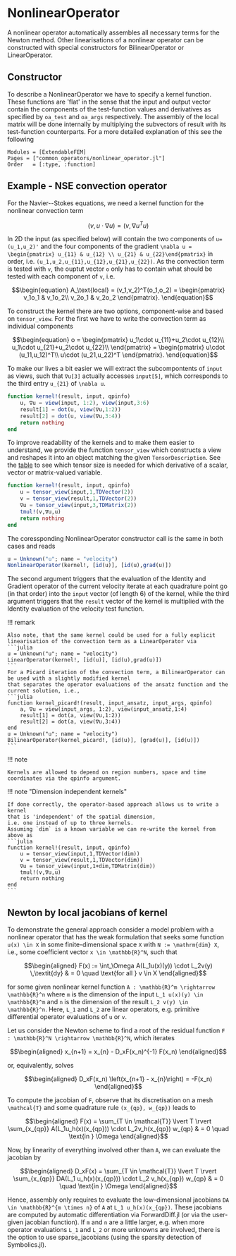 
# NonlinearOperator

A nonlinear operator automatically assembles all necessary terms for the
Newton method. Other linearisations of a nonlinear operator can be
constructed with special constructors for BilinearOperator or LinearOperator.

## Constructor

To describe a NonlinearOperator we have to specify a kernel function. 
These functions are 'flat' in the sense that the input and output vector 
contain the components of the test-function values and derivatives
as specified by `oa_test` and `oa_args` respectively.
The assembly of the local matrix will be done internally 
by multiplying the subvectors of result with its test-function counterparts.
For a more detailed explanation of this see the following

```@autodocs
Modules = [ExtendableFEM]
Pages = ["common_operators/nonlinear_operator.jl"]
Order   = [:type, :function]
```

## Example - NSE convection operator


For the Navier--Stokes equations, we need a kernel function for the nonlinear
convection term
```math
\begin{equation}
(v,u\cdot\nabla u) = (v,\nabla u^T u)
\end{equation}
```
In 2D the input (as specified below) will contain the two
components of ``u=(u_1,u_2)'`` and the four components of the gradient 
``\nabla u = \begin{pmatrix} u_{11} & u_{12} \\ u_{21} & u_{22}\end{pmatrix}``
in order, i.e. ``(u_1,u_2,u_{11},u_{12},u_{21},u_{22})``.
As the convection term is tested with ``v``, 
the ouptut vector ``o`` only has to contain what should be tested with each component
of ``v``, i.e.
```math
\begin{equation}
    A_\text{local} = (v_1,v_2)^T(o_1,o_2) = 
        \begin{pmatrix}
            v_1o_1 & v_1o_2\\
            v_2o_1 & v_2o_2
        \end{pmatrix}.
\end{equation}
```
To construct the kernel there are two options, 
component-wise and based on `tensor_view`.
For the first we have to write the convection term as individual components
```math
\begin{equation}
o = 
    \begin{pmatrix}
        u_1\cdot u_{11}+u_2\cdot u_{12}\\
        u_1\cdot u_{21}+u_2\cdot u_{22}\\
    \end{pmatrix}
= 
\begin{pmatrix}
    u\cdot (u_11,u_12)^T\\
    u\cdot (u_21,u_22)^T
\end{pmatrix}.
\end{equation}
```
To make our lives a bit easier we will extract the subcompontents of 
`input` as views, such that `∇u[3]` actually accesses `input[5]`,
which corresponds to the third entry ``u_{21}`` of ``\nabla u``. 
```julia
function kernel!(result, input, qpinfo)
    u, ∇u = view(input, 1:2), view(input,3:6)
    result[1] = dot(u, view(∇u,1:2))
    result[2] = dot(u, view(∇u,3:4))
    return nothing
end
```
To improve readability of the kernels and to make them easier to understand,
we provide the function `tensor_view` which constructs a view and reshapes 
it into an object matching the given `TensorDescription`.
See the [table](@ref "Which tensor for which unknown?") 
to see which tensor size is needed for which derivative of a scalar, vector 
or matrix-valued variable.
```julia
function kernel!(result, input, qpinfo)
    u = tensor_view(input,1,TDVector(2))
    v = tensor_view(result,1,TDVector(2))
    ∇u = tensor_view(input,3,TDMatrix(2))
    tmul!(v,∇u,u)
    return nothing
end
```

The coressponding NonlinearOperator constructor call is the same in both cases 
and reads
```julia
u = Unknown("u"; name = "velocity")
NonlinearOperator(kernel!, [id(u)], [id(u),grad(u)])
```
The second argument triggers that the evaluation of the Identity and Gradient operator of the
current velocity iterate at each quadrature point go (in that order) into the ```input``` vector (of length 6) of the kernel, while the third argument
triggers that the ```result``` vector of the kernel is multiplied with the Identity evaluation of the velocity test function.

!!! remark

    Also note, that the same kernel could be used for a fully explicit linearisation of the convection term as a LinearOperator via
    ```julia
    u = Unknown("u"; name = "velocity")
    LinearOperator(kernel!, [id(u)], [id(u),grad(u)])
    ```
    For a Picard iteration of the convection term, a BilinearOperator can be used with a slightly modified kernel
    that separates the operator evaluations of the ansatz function and the current solution, i.e.,
    ```julia
    function kernel_picard!(result, input_ansatz, input_args, qpinfo)
        a, ∇u = view(input_args, 1:2), view(input_ansatz,1:4)
        result[1] = dot(a, view(∇u,1:2))
        result[2] = dot(a, view(∇u,3:4))
    end
    u = Unknown("u"; name = "velocity")
    BilinearOperator(kernel_picard!, [id(u)], [grad(u)], [id(u)])
    ```

!!! note

    Kernels are allowed to depend on region numbers, space and time coordinates via the qpinfo argument.

!!! note "Dimension independent kernels"

    If done correctly, the operator-based approach allows us to write a kernel 
    that is 'independent' of the spatial dimension, 
    i.e. one instead of up to three kernels.
    Assuming `dim` is a known variable we can re-write the kernel from above as
    ```julia
    function kernel!(result, input, qpinfo)
        u = tensor_view(input,1,TDVector(dim))
        v = tensor_view(result,1,TDVector(dim))
        ∇u = tensor_view(input,1+dim,TDMatrix(dim))
        tmul!(v,∇u,u)
        return nothing
    end
    ```

## Newton by local jacobians of kernel

To demonstrate the general approach consider a model problem with a nonlinear operator that
has the weak formulation that seeks some function ``u(x) \in X`` in some finite-dimensional
space ``X`` with ``N := \mathrm{dim} X``, i.e., some coefficient
vector ``x \in \mathbb{R}^N``, such that
```math
\begin{aligned}
F(x) := \int_\Omega A(L_1u(x)(y)) \cdot L_2v(y) \,\textit{dy} & = 0 \quad \text{for all } v \in X
\end{aligned}
```
for some given nonlinear kernel function ``A : \mathbb{R}^m \rightarrow \mathbb{R}^n``
where ``m`` is the dimension of the input ``L_1 u(x)(y) \in \mathbb{R}^m``
and ``n`` is the dimension of the result ``L_2 v(y) \in \mathbb{R}^n``.
Here, ``L_1`` and ``L_2`` are linear operators, e.g. primitive differential
operator evaluations of ``u`` or ``v``.

Let us consider the Newton scheme to find a root of the residual function ``F : \mathbb{R}^N \rightarrow \mathbb{R}^N``,
which iterates
```math
\begin{aligned}
x_{n+1} = x_{n} - D_xF(x_n)^{-1} F(x_n)
\end{aligned}
```
or, equivalently, solves
```math
\begin{aligned}
D_xF(x_n) \left(x_{n+1} - x_{n}\right) = -F(x_n)
\end{aligned}
```


To compute the jacobian of ``F``, observe that its discretisation on a mesh ``\mathcal{T}`` and some quadrature rule
``(x_{qp}, w_{qp})`` leads to
```math
\begin{aligned}
F(x) =  \sum_{T \in \mathcal{T}} \lvert T \rvert \sum_{x_{qp}} A(L_1u_h(x)(x_{qp})) \cdot L_2v_h(x_{qp}) w_{qp} & = 0 \quad \text{in } \Omega
\end{aligned}
```
Now, by linearity of everything involved other than ``A``, we can evaluate the jacobian by
```math
\begin{aligned}
D_xF(x) =  \sum_{T \in \mathcal{T}} \lvert T \rvert \sum_{x_{qp}} DA(L_1 u_h(x)(x_{qp})) \cdot L_2 v_h(x_{qp}) w_{qp} & = 0 \quad \text{in } \Omega
\end{aligned}
```
Hence, assembly only requires to evaluate the low-dimensional jacobians ``DA \in \mathbb{R}^{m \times n}`` of ``A``
at ``L_1 u_h(x)(x_{qp})``. These jacobians are computed by automatic differentiation via ForwardDiff.jl (or via the user-given jacobian function).
If ``m`` and ``n`` are a little larger, e.g. when more operator evaluations ``L_1`` and ``L_2``
or more unknowns are involved, there is the option
to use sparse_jacobians (using the sparsity detection of Symbolics.jl).